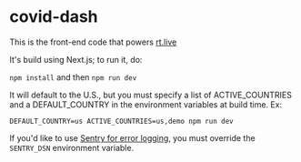 # covid-dash

This is the front-end code that powers [rt.live](https://rt.live)

It's build using Next.js; to run it, do:

`npm install` and then `npm run dev`

It will default to the U.S., but you must specify a list of ACTIVE_COUNTRIES and a DEFAULT_COUNTRY in the environment variables at build time. Ex:

`DEFAULT_COUNTRY=us ACTIVE_COUNTRIES=us,demo npm run dev`

If you'd like to use [Sentry for error logging](https://sentry.io), you must override the `SENTRY_DSN` environment variable.
